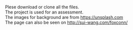 Plese download or clone all the files.<br>
The project is used for an assessment.<br>
The images for background are from https://unsplash.com <br>
The page can also be seen on http://sui-wang.com/foxconn/ <br>
